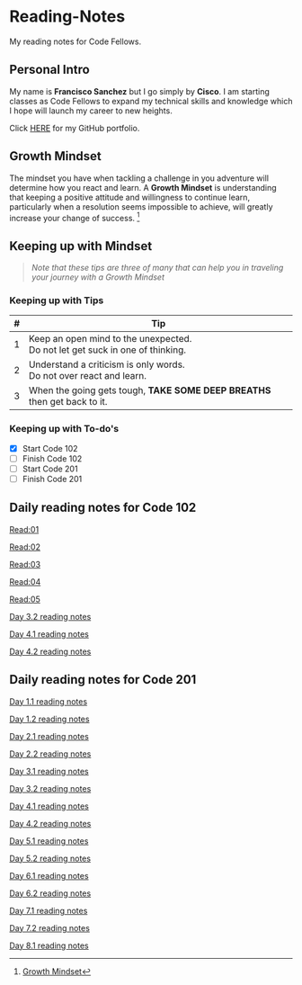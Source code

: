 # Reading-Notes

My reading notes for Code Fellows.

## Personal Intro

My name is **Francisco Sanchez** but I go simply by **Cisco**. I am starting classes as Code Fellows to expand my technical skills and knowledge which I hope will launch my career to new heights.

Click [HERE](https://github.com/c0d3cisco/) for my GitHub portfolio.

## Growth Mindset

The mindset you have when tackling a challenge in you adventure will determine how you react and learn. A **Growth Mindset** is understanding that keeping a positive attitude and willingness to continue learn, particularly when a resolution seems impossible to achieve, will greatly increase your change of success. [^1]

## Keeping up with Mindset

> *Note that these tips are three of many that can help you in traveling your journey with a Growth Mindset*  

### Keeping up with Tips

| # | Tip |
| ------ | ------ |
| 1 | Keep an open mind to the unexpected. <br> Do not let get suck in one of thinking. |
| 2 | Understand a criticism is only words. <br> Do not over react and learn. |
| 3 | When the going gets tough, **TAKE SOME DEEP BREATHS** then get back to it. |

### Keeping up with To-do's

+ [x] Start Code 102
+ [ ] Finish Code 102
+ [ ] Start Code 201
+ [ ] Finish Code 201

[^1]: [Growth Mindset](https://www.atlassian.com/blog/inside-atlassian/growth-mindset)

## Daily reading notes for **Code 102**

[Read:01](/code-102/code102_day1.md)

[Read:02](/code-102/coder-computer.md)

[Read:03](/code-102/reading-3.md)

[Read:04](/code-102/reading-4.md)

[Read:05](/code-102/reading-5.md)

[Day 3.2 reading notes](/code-102/reading-6.md)

[Day 4.1 reading notes](/code-102/reading-7.md)

[Day 4.2 reading notes](/code-102/reading-8.md)

## Daily reading notes for **Code 201**

[Day 1.1 reading notes](/code-201/reading-1.md)

[Day 1.2 reading notes](/code-201/reading-2.md)

[Day 2.1 reading notes](/code-201/reading-3.md)

[Day 2.2 reading notes](/code-201/reading-4.md)

[Day 3.1 reading notes](/code-201reading-5.md)

[Day 3.2 reading notes](/code-201/reading-6.md)

[Day 4.1 reading notes](/code-201/reading-7.md)

[Day 4.2 reading notes](/code-201/reading-8.md)

[Day 5.1 reading notes](/code-201/reading-9.md)

[Day 5.2 reading notes](/code-201/reading-10.md)

[Day 6.1 reading notes](/code-201/reading-11.md)

[Day 6.2 reading notes](/code-201/reading-12.md)

[Day 7.1 reading notes](/code-201/reading-13.md)

[Day 7.2 reading notes](/code-201/reading-14.md)

[Day 8.1 reading notes](/code-201/reading-15.md)
